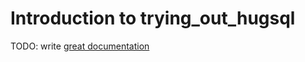 # Introduction to trying_out_hugsql

TODO: write [great documentation](http://jacobian.org/writing/what-to-write/)
